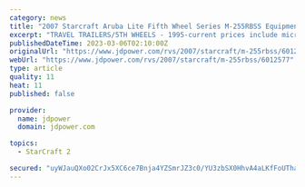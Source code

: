 ```yaml
---
category: news
title: "2007 Starcraft Aruba Lite Fifth Wheel Series M-255RBSS Equipment: Prices and Specs"
excerpt: "TRAVEL TRAILERS/5TH WHEELS - 1995-current prices include microwave, air conditioner, awning and AM/FM cassette stereo. 1999 Travelstar models reflect a base price only. Only select options below that are in addition to standard equipment and equipment ..."
publishedDateTime: 2023-03-06T02:10:00Z
originalUrl: "https://www.jdpower.com/rvs/2007/starcraft/m-255rbss/6012577"
webUrl: "https://www.jdpower.com/rvs/2007/starcraft/m-255rbss/6012577"
type: article
quality: 11
heat: 11
published: false

provider:
  name: jdpower
  domain: jdpower.com

topics:
  - StarCraft 2

secured: "uyWJauQXo02CrJx5XC6ce7Bnja4YZSmrJZ3c0/YU3zbSX0HhvA4aLKfFoUThaY/Gjr/1wLYBNEBOrGR9xyI5qSuLTJrRdL2TbqYU1Y12BCfnLZAHqjNsVb1E7c6MO5CbfN/XISdxZya2UcWd78SD+88bkR8gXkKHMH58qYjd8OI80l6kLoses8DLF9/+CIQ2amFo0Y9HDgam161KF0d8IaZ5mfgfL9V1zp+UlEQhpSiiwf+oSuxQvlKSjhx8HJoIocd6wcsGWEHDy8cx+iad5wgZ+LrO2BDqnGpwPdlGB3g/iCPBTVlTf7+sIR65lvLe8Ae9wvCmn1PYEeIt8xX/wQnuhSxbDHIAYkoGWhCzkNo=;WHJYi/gDs6JMRQG0tFTU6g=="
---
```


